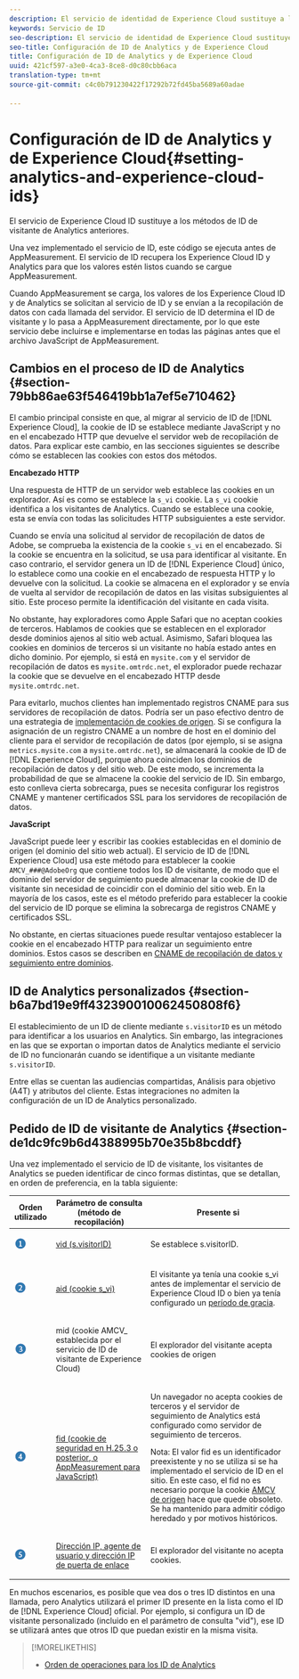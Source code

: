 ```yaml
---
description: El servicio de identidad de Experience Cloud sustituye a los métodos de ID de visitante de Analytics anteriores.
keywords: Servicio de ID
seo-description: El servicio de identidad de Experience Cloud sustituye a los métodos de ID de visitante de Analytics anteriores.
seo-title: Configuración de ID de Analytics y de Experience Cloud
title: Configuración de ID de Analytics y de Experience Cloud
uuid: 421cf597-a3e0-4ca3-8ce8-d0c80cbb6aca
translation-type: tm+mt
source-git-commit: c4c0b791230422f17292b72fd45ba5689a60adae

---
```



# Configuración de ID de Analytics y de Experience Cloud{#setting-analytics-and-experience-cloud-ids}

El servicio de Experience Cloud ID sustituye a los métodos de ID de visitante de Analytics anteriores.

Una vez implementado el servicio de ID, este código se ejecuta antes de AppMeasurement. El servicio de ID recupera los Experience Cloud ID y Analytics para que los valores estén listos cuando se cargue AppMeasurement.

Cuando AppMeasurement se carga, los valores de los Experience Cloud ID y de Analytics se solicitan al servicio de ID y se envían a la recopilación de datos con cada llamada del servidor. El servicio de ID determina el ID de visitante y lo pasa a AppMeasurement directamente, por lo que este servicio debe incluirse e implementarse en todas las páginas antes que el archivo JavaScript de AppMeasurement.

## Cambios en el proceso de ID de Analytics {#section-79bb86ae63f546419bb1a7ef5e710462}

El cambio principal consiste en que, al migrar al servicio de ID de [!DNL Experience Cloud], la cookie de ID se establece mediante JavaScript y no en el encabezado HTTP que devuelve el servidor web de recopilación de datos. Para explicar este cambio, en las secciones siguientes se describe cómo se establecen las cookies con estos dos métodos.

**Encabezado HTTP**

Una respuesta de HTTP de un servidor web establece las cookies en un explorador. Así es como se establece la `s_vi` cookie. La `s_vi` cookie identifica a los visitantes de Analytics. Cuando se establece una cookie, esta se envía con todas las solicitudes HTTP subsiguientes a este servidor.

Cuando se envía una solicitud al servidor de recopilación de datos de Adobe, se comprueba la existencia de la cookie `s_vi` en el encabezado. Si la cookie se encuentra en la solicitud, se usa para identificar al visitante. En caso contrario, el servidor genera un ID de [!DNL Experience Cloud] único, lo establece como una cookie en el encabezado de respuesta HTTP y lo devuelve con la solicitud. La cookie se almacena en el explorador y se envía de vuelta al servidor de recopilación de datos en las visitas subsiguientes al sitio. Este proceso permite la identificación del visitante en cada visita.

No obstante, hay exploradores como Apple Safari que no aceptan cookies de terceros. Hablamos de cookies que se establecen en el explorador desde dominios ajenos al sitio web actual. Asimismo, Safari bloquea las cookies en dominios de terceros si un visitante no había estado antes en dicho dominio. Por ejemplo, si está en `mysite.com` y el servidor de recopilación de datos es `mysite.omtrdc.net`, el explorador puede rechazar la cookie que se devuelve en el encabezado HTTP desde `mysite.omtrdc.net`.

Para evitarlo, muchos clientes han implementado registros CNAME para sus servidores de recopilación de datos. Podría ser un paso efectivo dentro de una estrategia de [implementación de cookies de origen](https://marketing.adobe.com/resources/help/en_US/whitepapers/first_party_cookies/). Si se configura la asignación de un registro CNAME a un nombre de host en el dominio del cliente para el servidor de recopilación de datos (por ejemplo, si se asigna `metrics.mysite.com` a `mysite.omtrdc.net`), se almacenará la cookie de ID de [!DNL Experience Cloud], porque ahora coinciden los dominios de recopilación de datos y del sitio web. De este modo, se incrementa la probabilidad de que se almacene la cookie del servicio de ID. Sin embargo, esto conlleva cierta sobrecarga, pues se necesita configurar los registros CNAME y mantener certificados SSL para los servidores de recopilación de datos.

**JavaScript**

JavaScript puede leer y escribir las cookies establecidas en el dominio de origen (el dominio del sitio web actual). El servicio de ID de [!DNL Experience Cloud] usa este método para establecer la cookie `AMCV_###@AdobeOrg` que contiene todos los ID de visitante, de modo que el dominio del servidor de seguimiento puede almacenar la cookie de ID de visitante sin necesidad de coincidir con el dominio del sitio web. En la mayoría de los casos, este es el método preferido para establecer la cookie del servicio de ID porque se elimina la sobrecarga de registros CNAME y certificados SSL.

No obstante, en ciertas situaciones puede resultar ventajoso establecer la cookie en el encabezado HTTP para realizar un seguimiento entre dominios. Estos casos se describen en [CNAME de recopilación de datos y seguimiento entre dominios](../../reference/analytics-reference/cname.md#concept-4df91f8a30ad4ec7a01eb943d579cc9d).

## ID de Analytics personalizados {#section-b6a7bd19e9ff432390010062450808f6}

El establecimiento de un ID de cliente mediante `s.visitorID` es un método para identificar a los usuarios en Analytics. Sin embargo, las integraciones en las que se exportan o importan datos de Analytics mediante el servicio de ID no funcionarán cuando se identifique a un visitante mediante `s.visitorID`.

Entre ellas se cuentan las audiencias compartidas, Análisis para objetivo (A4T) y atributos del cliente. Estas integraciones no admiten la configuración de un ID de Analytics personalizado.

## Pedido de ID de visitante de Analytics {#section-de1dc9fc9b6d4388995b70e35b8bcddf}

Una vez implementado el servicio de ID de visitante, los visitantes de Analytics se pueden identificar de cinco formas distintas, que se detallan, en orden de preferencia, en la tabla siguiente:

<table id="table_D267D36451F643D1BB68AF6FEAA6AD1A"> 
 <thead> 
  <tr> 
   <th colname="col1" class="entry"> Orden utilizado </th> 
   <th colname="col2" class="entry"> Parámetro de consulta (método de recopilación) </th> 
   <th colname="col3" class="entry"> Presente si </th> 
  </tr> 
 </thead>
 <tbody> 
  <tr> 
   <td colname="col1"> <p> <img id="image_9F3E58898A1B4F40BBDEF5ADE362E55C" src="assets/step1_icon.png" /> </p> </td> 
   <td colname="col2"> <p> <a href="https://marketing.adobe.com/resources/help/en_US/sc/implement/?f=visid_custom" format="http" scope="external"> vid (s.visitorID)</a> </p> </td> 
   <td colname="col3"> <p>Se establece s.visitorID. </p> </td> 
  </tr> 
  <tr> 
   <td colname="col1"> <p> <img id="image_77A06981672745B6AEA8BB4D55911CCA" src="assets/step2_icon.png" /> </p> </td> 
   <td colname="col2"> <p> <a href="https://marketing.adobe.com/resources/help/en_US/sc/implement/?f=visid_analytics" format="http" scope="external"> aid (cookie s_vi)</a> </p> </td> 
   <td colname="col3"> <p>El visitante ya tenía una cookie s_vi antes de implementar el servicio de <span class="keyword">Experience Cloud ID</span> o bien ya tenía configurado un <a href="../../reference/analytics-reference/grace-period.md" format="dita" scope="local">período de gracia</a>. </p> </td> 
  </tr> 
  <tr> 
   <td colname="col1"> <p> <img id="image_0A950B1A6B004387AFEE8EED882739CB" src="assets/step3_icon.png" /> </p> </td> 
   <td colname="col2"> <p>mid (cookie AMCV_ establecida por el servicio de ID de visitante de Experience Cloud) </p> </td> 
   <td colname="col3"> <p>El explorador del visitante acepta cookies de origen </p> </td> 
  </tr> 
  <tr> 
   <td colname="col1"> <p> <img id="image_6F0ED8FE3EF846CA8E6ECCC3C0070D85" src="assets/step4_icon.png" /> </p> </td> 
   <td colname="col2"> <p> <a href="https://marketing.adobe.com/resources/help/en_US/sc/implement/?f=visid_fallback" format="http" scope="external"> fid (cookie de seguridad en H.25.3 o posterior, o AppMeasurement para JavaScript)</a> </p> </td> 
   <td colname="col3"> <p>Un navegador no acepta cookies de terceros y el servidor de seguimiento de Analytics está configurado como servidor de seguimiento de terceros. </p> <p> <p>Nota: El valor <span class="codeph">fid</span> es un identificador preexistente y no se utiliza si se ha implementado el servicio de ID en el sitio. En este caso, el <span class="codeph">fid</span> no es necesario porque la cookie <a href="../../introduction/cookies.md" format="dita" scope="local"> AMCV de origen</a> hace que quede obsoleto. Se ha mantenido para admitir código heredado y por motivos históricos. </p> </p> </td> 
  </tr> 
  <tr> 
   <td colname="col1"> <p> <img id="image_23D8C0EB69EC4084BC237B5B98C036F4" src="assets/step5_icon.png" /> </p> </td> 
   <td colname="col2"> <p> <a href="https://marketing.adobe.com/resources/help/en_US/sc/implement/?f=visid_fallback" format="http" scope="external"> Dirección IP, agente de usuario y dirección IP de puerta de enlace</a> </p> </td> 
   <td colname="col3"> <p>El explorador del visitante no acepta cookies. </p> </td> 
  </tr> 
 </tbody> 
</table>

En muchos escenarios, es posible que vea dos o tres ID distintos en una llamada, pero Analytics utilizará el primer ID presente en la lista como el ID de [!DNL Experience Cloud] oficial. Por ejemplo, si configura un ID de visitante personalizado (incluido en el parámetro de consulta "vid"), ese ID se utilizará antes que otros ID que puedan existir en la misma visita.

>[!MORELIKETHIS]
>
>* [Orden de operaciones para los ID de Analytics](../../reference/analytics-reference/analytics-order-of-operations.md#concept-b92935b4fff545adb4773f3728bc15ef)

